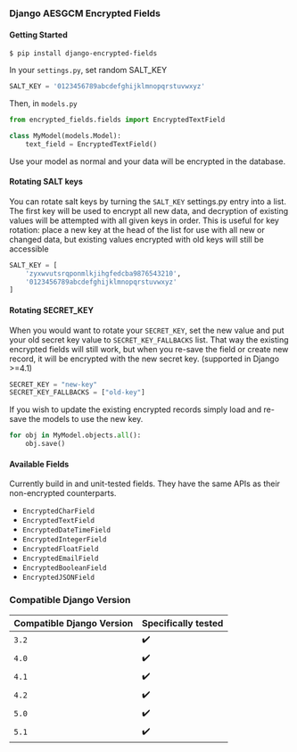 ### Django AESGCM Encrypted Fields

#### Getting Started

```shell
$ pip install django-encrypted-fields
```

In your `settings.py`, set random SALT_KEY

```python
SALT_KEY = '0123456789abcdefghijklmnopqrstuvwxyz'
```

Then, in `models.py`

```python
from encrypted_fields.fields import EncryptedTextField

class MyModel(models.Model):
    text_field = EncryptedTextField()
```

Use your model as normal and your data will be encrypted in the database.

#### Rotating SALT keys

You can rotate salt keys by turning the `SALT_KEY` settings.py entry into a list. The first key will be used to encrypt all new data, and decryption of existing values will be attempted with all given keys in order. This is useful for key rotation: place a new key at the head of the list for use with all new or changed data, but existing values encrypted with old keys will still be accessible

```python
SALT_KEY = [
    'zyxwvutsrqponmlkjihgfedcba9876543210',
    '0123456789abcdefghijklmnopqrstuvwxyz'
]
```

#### Rotating SECRET_KEY

When you would want to rotate your `SECRET_KEY`, set the new value and put your old secret key value to `SECRET_KEY_FALLBACKS` list. That way the existing encrypted fields will still work, but when you re-save the field or create new record, it will be encrypted with the new secret key. (supported in Django >=4.1)

```python
SECRET_KEY = "new-key"
SECRET_KEY_FALLBACKS = ["old-key"]
```

If you wish to update the existing encrypted records simply load and re-save the models to use the new key.

```python
for obj in MyModel.objects.all():
    obj.save()
```

#### Available Fields

Currently build in and unit-tested fields. They have the same APIs as their non-encrypted counterparts.

- `EncryptedCharField`
- `EncryptedTextField`
- `EncryptedDateTimeField`
- `EncryptedIntegerField`
- `EncryptedFloatField`
- `EncryptedEmailField`
- `EncryptedBooleanField`
- `EncryptedJSONField`

### Compatible Django Version

| Compatible Django Version | Specifically tested |
| ------------------------- | ------------------- |
| `3.2`                     | :heavy_check_mark:  |
| `4.0`                     | :heavy_check_mark:  |
| `4.1`                     | :heavy_check_mark:  |
| `4.2`                     | :heavy_check_mark:  |
| `5.0`                     | :heavy_check_mark:  |
| `5.1`                     | :heavy_check_mark:  |
